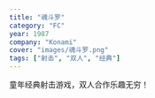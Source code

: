 ```yaml
---
title: "魂斗罗"
category: "FC"
year: 1987
company: "Konami"
cover: "images/魂斗罗.png"
tags: ["射击", "双人", "经典"]
---
```


童年经典射击游戏，双人合作乐趣无穷！
